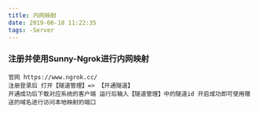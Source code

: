 ```yaml
---
title: 内网映射
date: 2019-06-18 11:22:35
tags: -Server
---
```


### 注册并使用Sunny-Ngrok进行内网映射
<!-- more -->
```
官网 https://www.ngrok.cc/
注册登录后 打开【隧道管理】=> 【开通隧道】
开通成功后下载对应系统的客户端 运行后输入【隧道管理】中的隧道id 开启成功即可使用赠送的域名进行访问本地映射的端口
```